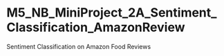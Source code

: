 # M5_NB_MiniProject_2A_Sentiment_Classification_AmazonReview
 Sentiment Classification on Amazon Food Reviews